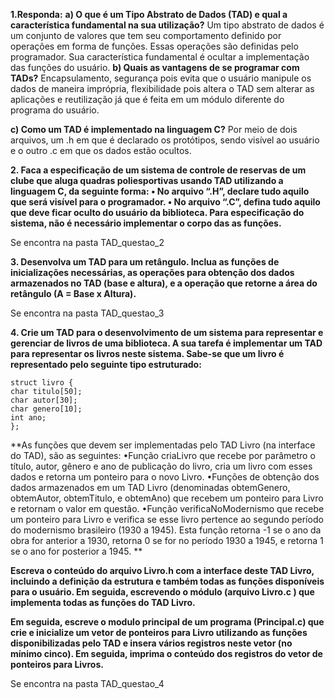 **1.Responda:**
**a) O que é um Tipo Abstrato de Dados (TAD) e qual a característica fundamental na sua utilização?**
Um tipo abstrato de dados é um conjunto de valores que tem seu comportamento definido por operações em forma de funções. Essas operações são definidas pelo programador.
Sua característica fundamental é ocultar a implementação das funções do usuário.
**b) Quais as vantagens de se programar com TADs?**
Encapsulamento, segurança pois evita que o usuário manipule os dados de maneira imprópria, flexibilidade pois altera o TAD sem alterar as aplicações e reutilização já que é feita em um módulo diferente do programa do usuário.

**c) Como um TAD é implementado na linguagem C?**
Por meio de dois arquivos, um .h em que é declarado os protótipos, sendo visível ao usuário e o outro .c em que os dados estão ocultos.

**2. Faca a especificação de um sistema de controle de reservas de um clube que aluga quadras poliesportivas usando TAD utilizando a linguagem C, da seguinte forma:
• No arquivo “.H”, declare tudo aquilo que será visível para o programador.
• No arquivo “.C”, defina tudo aquilo que deve ficar oculto do usuário da biblioteca. Para especificação do sistema, não é necessário implementar o corpo das as funções.**

Se encontra na pasta TAD_questao_2

**3. Desenvolva um TAD para um retângulo. Inclua as funções de inicializações necessárias, as operações para obtenção dos dados armazenados no TAD (base e altura), e a operação que retorne a área do retângulo (A = Base x Altura).**

Se encontra na pasta TAD_questao_3

**4. Crie um TAD para o desenvolvimento de um sistema para representar e gerenciar de livros de uma biblioteca. A sua tarefa é implementar um TAD para representar os livros neste sistema. Sabe-se que um livro é representado pelo seguinte tipo estruturado:**

```
struct livro {
char titulo[50];
char autor[30];
char genero[10];
int ano;
};
```

**As funções que devem ser implementadas pelo TAD Livro (na interface do TAD), são as seguintes: 
•Função criaLivro que recebe por parâmetro o título, autor, gênero e ano de publicação do livro, cria um livro com esses dados e retorna um ponteiro para o novo Livro.
•Funções de obtenção dos dados armazenados em um TAD Livro (denominadas obtemGenero, obtemAutor, obtemTitulo, e obtemAno) que recebem um ponteiro para Livro e retornam o valor em questão.
•Função verificaNoModernismo que recebe um ponteiro para Livro e verifica se esse livro pertence ao segundo período do modernismo brasileiro (1930 a 1945). Esta função retorna -1 se o ano da obra for anterior a 1930, retorna 0 se for no período 1930 a 1945, e retorna 1 se o ano
for posterior a 1945. **

**Escreva o conteúdo do arquivo Livro.h com a interface deste TAD Livro, incluindo a definição da estrutura e também todas as funções disponíveis para o usuário. Em seguida, escrevendo o módulo (arquivo Livro.c ) que implementa todas as funções do TAD Livro.**

**Em seguida, escreve o modulo principal de um programa (Principal.c) que crie e inicialize um vetor de ponteiros para Livro utilizando as funções disponibilizadas pelo TAD e insera vários registros neste vetor (no mínimo cinco). Em seguida, imprima o conteúdo dos registros do vetor de ponteiros para Livros.**

Se encontra na pasta TAD_questao_4
